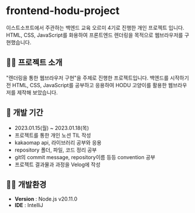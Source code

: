 # frontend-hodu-project

이스트소프트에서 주관하는 백엔드 교육 오르미 4기로 진행한 개인 프로젝트 입니다. HTML, CSS, JavaScript를 화용하여 프론트엔드 렌더링을 목적으로 웹브라우저를 구현했습니다.
## 👨‍🏫 프로젝트 소개

"렌더링을 통한 웹브라우저 구현"을 주제로 진행한 프로젝트입니다. 백엔드를 시작하기 전 HTML, CSS, JavaScript를 공부하고 응용하여 HODU 고양이를 활용한 웹브라우저를 제작해 보았습니다.

## 📅 개발 기간
- 2023.01.15(월) ~ 2023.01.18(목)
- 프로젝트를 통한 개인 노션 TIL 작성
- kakaomap api, 라이브러리 공부와 응용
- repository 폴더, 파일, 코드 정리 공부
- git의 commit message, repository이름 등등 convention 공부
- 프로젝트 결과물과 과정을 Velog에 작성
  
## 👨‍💻 개발환경
- **Version** : Node.js v20.11.0
- **IDE** : IntelliJ
